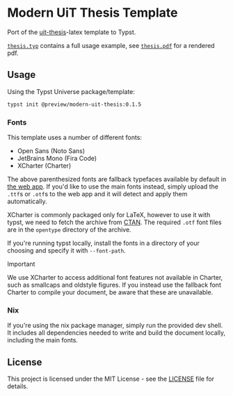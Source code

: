 # Modern UiT Thesis Template

Port of the [uit-thesis](https://github.com/egraff/uit-thesis)-latex template to Typst.

[`thesis.typ`](template/thesis.typ) contains a full usage example, see [`thesis.pdf`](template/thesis.pdf) for a rendered pdf.

## Usage

Using the Typst Universe package/template:

```bash
typst init @preview/modern-uit-thesis:0.1.5
```

### Fonts

This template uses a number of different fonts:

- Open Sans (Noto Sans)
- JetBrains Mono (Fira Code)
- XCharter (Charter)

The above parenthesized fonts are fallback typefaces available by default in [the web app](https://typst.app).
If you'd like to use the main fonts instead, simply upload the `.ttf`s or `.otf`s to the web app and it will detect and apply them automatically.

XCharter is commonly packaged only for LaTeX, however to use it with typst, we need to fetch the archive from [CTAN](https://mirrors.ctan.org/fonts/xcharter.zip).
The required `.otf` font files are in the `opentype` directory of the archive.

If you're running typst locally, install the fonts in a directory of your choosing and specify it with `--font-path`.

> [!IMPORTANT]
> We use XCharter to access additional font features not available in Charter, such as smallcaps and oldstyle figures.
> If you instead use the fallback font Charter to compile your document, be aware that these are unavailable.

### Nix

If you're using the nix package manager, simply run the provided dev shell. It includes all dependencies needed to write and build the document locally, including the main fonts.

## License

This project is licensed under the MIT License - see the [LICENSE](LICENSE) file for details.
